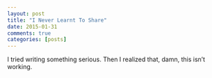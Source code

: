 ```yaml
---
layout: post
title: "I Never Learnt To Share"
date: 2015-01-31
comments: true
categories: [posts]
---
```


I tried writing something serious. Then I realized that, damn, this isn’t working.